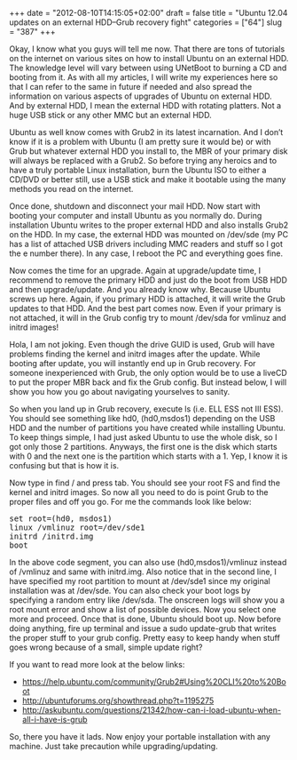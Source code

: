 +++
date = "2012-08-10T14:15:05+02:00"
draft = false
title = "Ubuntu 12.04 updates on an external HDD–Grub recovery fight"
categories = ["64"]
slug = "387"
+++

Okay, I know what you guys will tell me now. That there are tons of tutorials on the internet on various sites on how to install Ubuntu on an external HDD. The knowledge level will vary between using UNetBoot to burning a CD and booting from it. As with all my articles, I will write my experiences here so that I can refer to the same in future if needed and also spread the information on various aspects of upgrades of Ubuntu on external HDD. And by external HDD, I mean the external HDD with rotating platters. Not a huge USB stick or any other MMC but an external HDD.

Ubuntu as well know comes with Grub2 in its latest incarnation. And I don’t know if it is a problem with Ubuntu (I am pretty sure it would be) or with Grub but whatever external HDD you install to, the MBR of your primary disk will always be replaced with a Grub2. So before trying any heroics and to have a truly portable Linux installation, burn the Ubuntu ISO to either a CD/DVD or better still, use a USB stick and make it bootable using the many methods you read on the internet.

Once done, shutdown and disconnect your mail HDD. Now start with booting your computer and install Ubuntu as you normally do. During installation Ubuntu writes to the proper external HDD and also installs Grub2 on the HDD. In my case, the external HDD was mounted on /dev/sde (my PC has a list of attached USB drivers including MMC readers and stuff so I got the e number there). In any case, I reboot the PC and everything goes fine.

Now comes the time for an upgrade. Again at upgrade/update time, I recommend to remove the primary HDD and just do the boot from USB HDD and then upgrade/update. And you already know why. Because Ubuntu screws up here. Again, if you primary HDD is attached, it will write the Grub updates to that HDD. And the best part comes now. Even if your primary is not attached, it will in the Grub config try to mount /dev/sda for vmlinuz and initrd images!

Hola, I am not joking. Even though the drive GUID is used, Grub will have problems finding the kernel and initrd images after the update. While booting after update, you will instantly end up in Grub recovery. For someone inexperienced with Grub, the only option would be to use a liveCD to put the proper MBR back and fix the Grub config. But instead below, I will show you how you go about navigating yourselves to sanity.

So when you land up in Grub recovery, execute ls (i.e. ELL ESS not III ESS). You should see something like hd0, (hd0,msdos1) depending on the USB HDD and the number of partitions you have created while installing Ubuntu. To keep things simple, I had just asked Ubuntu to use the whole disk, so I got only those 2 partitions. Anyways, the first one is the disk which starts with 0 and the next one is the partition which starts with a 1. Yep, I know it is confusing but that is how it is.

Now type in find / and press tab. You should see your root FS and find the kernel and initrd images. So now all you need to do is point Grub to the proper files and off you go. For me the commands look like below:

<pre lang="bash" line="1">
set root=(hd0, msdos1)
linux /vmlinuz root=/dev/sde1
initrd /initrd.img
boot
</pre>

In the above code segment, you can also use (hd0,msdos1)/vmlinuz instead of /vmlinuz and same with initrd.img. Also notice that in the second line, I have specified my root partition to mount at /dev/sde1 since my original installation was at /dev/sde. You can also check your boot logs by specifying a random entry like /dev/sda. The onscreen logs will show you a root mount error and show a list of possible devices. Now you select one more and proceed. Once that is done, Ubuntu should boot up. Now before doing anything, fire up terminal and issue a sudo update-grub that writes the proper stuff to your grub config. Pretty easy to keep handy when stuff goes wrong because of a small, simple update right?

If you want to read more look at the below links:

- <a href="https://help.ubuntu.com/community/Grub2#Using%20CLI%20to%20Boot"><span style="text-decoration: underline;">https://help.ubuntu.com/community/Grub2#Using%20CLI%20to%20Boot</span></a>
- <a href="http://ubuntuforums.org/showthread.php?t=1195275"><span style="text-decoration: underline;">http://ubuntuforums.org/showthread.php?t=1195275</span></a>
- <a href="http://askubuntu.com/questions/21342/how-can-i-load-ubuntu-when-all-i-have-is-grub"><span style="text-decoration: underline;">http://askubuntu.com/questions/21342/how-can-i-load-ubuntu-when-all-i-have-is-grub</span></a>

So, there you have it lads. Now enjoy your portable installation with any machine. Just take precaution while upgrading/updating.
